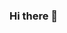 ### Hi there 👋

<!--
**aditrai93/aditrai93** is a ✨ _special_ ✨ repository because its `README.md` (this file) appears on your GitHub profile.

Here are some ideas to get you started:

- 🌱 I’m currently learning Data Science
- 👯 I’m looking to collaborate on Data science projects
- 🤔 I’m looking for help with learning Data Science model
-->
